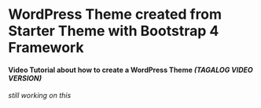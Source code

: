 # WordPress Theme created from Starter Theme with Bootstrap 4 Framework
#### Video Tutorial about how to create a WordPress Theme *(TAGALOG VIDEO VERSION)*

*still working on this*
